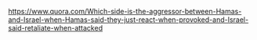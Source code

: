 https://www.quora.com/Which-side-is-the-aggressor-between-Hamas-and-Israel-when-Hamas-said-they-just-react-when-provoked-and-Israel-said-retaliate-when-attacked